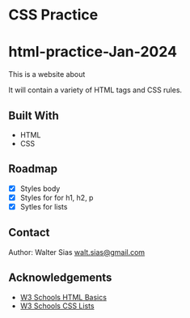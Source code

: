 # CSS Practice

# html-practice-Jan-2024

This is a website about 

It will contain a variety of HTML tags and CSS rules.

## Built With

* HTML
* CSS

## Roadmap

- [x] Styles body
- [x] Styles for for h1, h2, p
- [x] Sytles for lists
 
## Contact

Author: Walter Sias walt.sias@gmail.com

## Acknowledgements

* [W3 Schools HTML Basics](https://www.w3schools.com/html/html_basic.asp)
* [W3 Schools CSS Lists](https://www.w3schools.com/css/css_list.asp)
